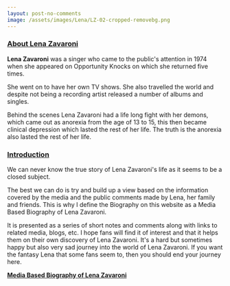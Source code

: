 ```yaml
---
layout: post-no-comments
image: /assets/images/Lena/LZ-02-cropped-removebg.png
---
```


<h3 id="about"><a href="#about">About Lena Zavaroni</a></h3>

<p><strong>Lena Zavaroni</strong> was a singer who came to the public's attention in 1974 when she appeared on Opportunity Knocks on which she returned five times.</p>

<p>She went on to have her own TV shows. She also travelled the world and despite not being a recording artist released a number of albums and singles.</p>

<p>Behind the scenes Lena Zavaroni had a life long fight with her demons, which came out as anorexia from the age of 13 to 15, this then became clinical depression which lasted the rest of her life. The truth is the anorexia also lasted the rest of her life.</p>

<h3 id="introduction"><a href="#introduction">Introduction</a></h3>

<p>We can never know the true story of Lena Zavaroni's life as it seems to be a closed subject.</p>

<p>The best we can do is try and build up a view based on the information covered by the media and the public comments made by Lena, her family and friends. This is why I define the Biography on this website as a Media Based Biography of Lena Zavaroni.</p>

<p>It is presented as a series of short notes and comments along with links to related media, blogs, etc. I hope fans will find it of interest and that it helps them on their own discovery of Lena Zavaroni. It's a hard but sometimes happy but also very sad journey into the world of Lena Zavaroni. If you want the fantasy Lena that some fans seem to, then you should end your journey here.</p>

<a href="/1963-11-04-lena-zavaroni"><strong>Media Based Biography of Lena Zavaroni</strong></a>

<style>
.page-content {padding: 20px 0;}
</style>

